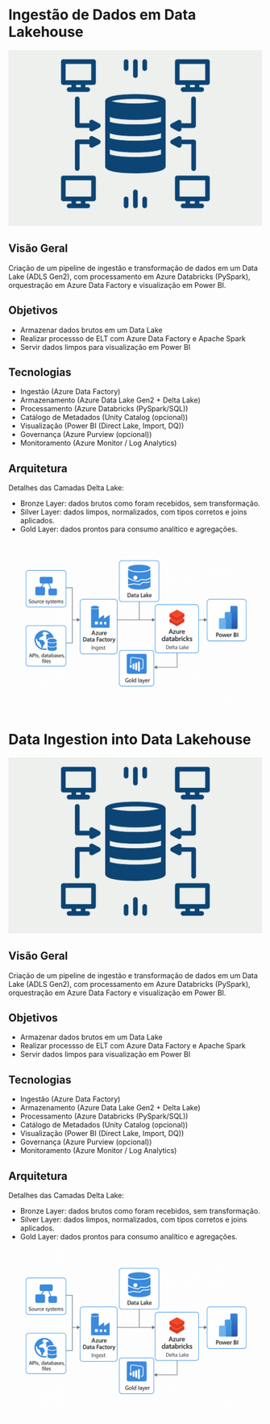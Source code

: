 # Ingestão de Dados em Data Lakehouse
![alt text](cover.png)
## Visão Geral
Criação de um pipeline de ingestão e transformação de dados em um Data Lake (ADLS Gen2), com processamento em Azure Databricks (PySpark), orquestração em Azure Data Factory e visualização em Power BI.
## Objetivos
- Armazenar dados brutos em um Data Lake
- Realizar processso de ELT com Azure Data Factory e Apache Spark
- Servir dados limpos para visualização em Power BI
## Tecnologias
- Ingestão (Azure Data Factory)
- Armazenamento (Azure Data Lake Gen2 + Delta Lake)
- Processamento (Azure Databricks (PySpark/SQL))
- Catálogo de Metadados (Unity Catalog (opcional))
- Visualização (Power BI (Direct Lake, Import, DQ))
- Governança (Azure Purview (opcional))
- Monitoramento (Azure Monitor / Log Analytics)
## Arquitetura
Detalhes das Camadas Delta Lake:
- Bronze Layer: dados brutos como foram recebidos, sem transformação.
- Silver Layer: dados limpos, normalizados, com tipos corretos e joins aplicados.
- Gold Layer: dados prontos para consumo analítico e agregações.

![alt text](architecture.png)
#
#
#
# Data Ingestion into Data Lakehouse
![alt text](cover.png)
## Visão Geral
Criação de um pipeline de ingestão e transformação de dados em um Data Lake (ADLS Gen2), com processamento em Azure Databricks (PySpark), orquestração em Azure Data Factory e visualização em Power BI.
## Objetivos
- Armazenar dados brutos em um Data Lake
- Realizar processso de ELT com Azure Data Factory e Apache Spark
- Servir dados limpos para visualização em Power BI
## Tecnologias
- Ingestão (Azure Data Factory)
- Armazenamento (Azure Data Lake Gen2 + Delta Lake)
- Processamento (Azure Databricks (PySpark/SQL))
- Catálogo de Metadados (Unity Catalog (opcional))
- Visualização (Power BI (Direct Lake, Import, DQ))
- Governança (Azure Purview (opcional))
- Monitoramento (Azure Monitor / Log Analytics)
## Arquitetura
Detalhes das Camadas Delta Lake:
- Bronze Layer: dados brutos como foram recebidos, sem transformação.
- Silver Layer: dados limpos, normalizados, com tipos corretos e joins aplicados.
- Gold Layer: dados prontos para consumo analítico e agregações.

![alt text](architecture.png)